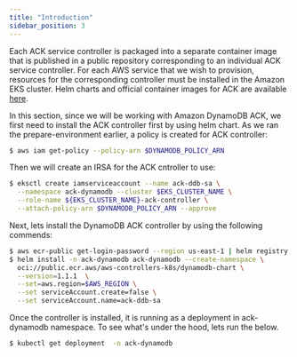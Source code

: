 ```yaml
---
title: "Introduction"
sidebar_position: 3
---
```


Each ACK service controller is packaged into a separate container image that is published in a public repository corresponding to an individual ACK service controller. For each AWS service that we wish to provision, resources for the corresponding controller must be installed in the Amazon EKS cluster. Helm charts and official container images for ACK are available [here](https://gallery.ecr.aws/aws-controllers-k8s).

In this section, since we will be working with Amazon DynamoDB ACK, we first need to install the ACK controller first by using helm chart.
As we ran the prepare-environment earlier, a policy is created for ACK controller:
```bash
$ aws iam get-policy --policy-arn $DYNAMODB_POLICY_ARN
```
Then we will create an IRSA for the ACK cntroller to use: 
```bash
$ eksctl create iamserviceaccount --name ack-ddb-sa \
  --namespace ack-dynamodb --cluster $EKS_CLUSTER_NAME \
  --role-name ${EKS_CLUSTER_NAME}-ack-controller \
  --attach-policy-arn $DYNAMODB_POLICY_ARN --approve
```

Next, lets install the DynamoDB ACK controller by using the following commends: 
```bash
$ aws ecr-public get-login-password --region us-east-1 | helm registry login --username AWS --password-stdin public.ecr.aws
$ helm install -n ack-dynamodb ack-dynamodb --create-namespace \
  oci://public.ecr.aws/aws-controllers-k8s/dynamodb-chart \
  --version=1.1.1  \
  --set=aws.region=$AWS_REGION \
  --set serviceAccount.create=false \
  --set serviceAccount.name=ack-ddb-sa
```

Once the controller is installed, it is running as a deployment in ack-dynamodb namespace. To see what's under the hood, lets run the below.

```bash
$ kubectl get deployment  -n ack-dynamodb
```

